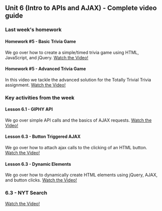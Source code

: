## Unit 6 (Intro to APIs and AJAX) - Complete video guide

### Last week's homework

#### Homework #5 - Basic Trivia Game

We go over how to create a simple/timed trivia game using HTML, JavaScript, and jQuery.
[Watch the Video!](https://www.youtube.com/watch?v=3eWhkc_u5rE)

#### Homework #5 - Advanced Trivia Game

In this video we tackle the advanced solution for the Totally Trivial Trivia assignment.
[Watch the Video!](https://www.youtube.com/watch?v=KndV7UxLpnk)

### Key activities from the week

#### Lesson 6.1 - GIPHY API

We go over simple API calls and the basics of AJAX requests.
[Watch the Video!](https://www.youtube.com/watch?v=Kp7Xy2LScLM)

#### Lesson 6.3 - Button Triggered AJAX

We go over how to attach ajax calls to the clicking of an HTML button.
[Watch the Video!](https://www.youtube.com/watch?v=K1JDUkF94cs)

#### Lesson 6.3 - Dynamic Elements

We go over how to dynamically create HTML elements using jQuery, AJAX, and button clicks.
[Watch the Video!](https://www.youtube.com/watch?v=UVBmX4cZkHY)

### 6.3 - NYT Search
[Watch the Video!](https://www.youtube.com/watch?v=PDD8NV3sbZo)
